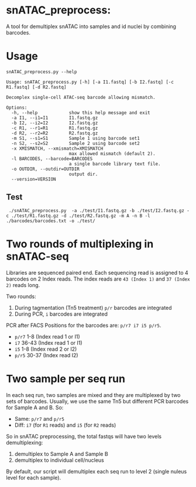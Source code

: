 snATAC_preprocess: 
============================================================
A tool for demultiplex snATAC into samples and id nuclei by combining barcodes. 

# Usage 

``` shell
snATAC_preprocess.py --help
```

``` shell
Usage: snATAC_preprocess.py [-h] [-a I1.fastq] [-b I2.fastq] [-c R1.fastq] [-d R2.fastq]

Decomplex single-cell ATAC-seq barcode allowing mismatch.

Options:
  -h, --help            show this help message and exit
  -a I1, --i1=I1        I1.fastq.gz
  -b I2, --i2=I2        I2.fastq.gz
  -c R1, --r1=R1        R1.fastq.gz
  -d R2, --r2=R2        R2.fastq.gz
  -m S1, --s1=S1        Sample 1 using barcode set1
  -n S2, --s2=S2        Sample 2 using barcode set2
  -x XMISMATCH, --xmismatch=XMISMATCH
                        max allowed mismatch (default 2).
  -l BARCODES, --barcode=BARCODES
                        a single barcode library text file.
  -o OUTDIR, --outdir=OUTDIR
                        output dir.
  --version=VERSION     
```

## Test 

```
 ./snATAC_preprocess.py  -a ./test/I1.fastq.gz -b ./test/I2.fastq.gz -c ./test/R1.fastq.gz -d ./test/R2.fastq.gz -m A -n B -l ./barcodes/barcodes.txt -o ./test/
```

# Two rounds of multiplexing in snATAC-seq

Libraries are sequenced paired end. Each sequencing read is assigned to 4 barcodes on 2 Index reads.
The index reads are `43 (Index 1)` and `37 (Index 2)` reads long. 

Two rounds: 
1. During tagmentation (Tn5 treatment) `p/r` barcodes are integrated
2. During PCR, `i` barcodes are integrated 

PCR after FACS Positions for the barcodes are: `p/r7 i7 i5 p/r5`. 
- `p/r7` 1-8 (Index read 1 or I1)
- `i7` 36-43 (Index read 1 or I1)
- `i5` 1-8 (Index read 2 or I2)
- `p/r5` 30-37 (Index read I2)


# Two sample per seq run 

In each seq run, two samples are mixed and they are multiplexed by two sets of barcodes. Usually, we use the same Tn5 but different PCR barcodes for Sample A and B. So: 

- Same: `p/r7` and `p/r5`
- Diff: `i7` (for `R1` reads)  and `i5` (for `R2` reads) 

So in snATAC preprocessing, the total fastqs will have two levels demultiplexing: 

1. demultiplex to Sample A and Sample B
2. demultiplex to individual cell/nucleus 

By default, our script will demultiplex each seq run to level 2 (single nuleus level for each sample).
